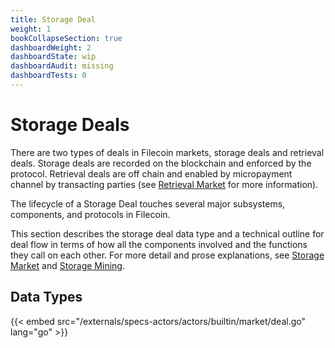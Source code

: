 ```yaml
---
title: Storage Deal
weight: 1
bookCollapseSection: true
dashboardWeight: 2
dashboardState: wip
dashboardAudit: missing
dashboardTests: 0
---
```


# Storage Deals

There are two types of deals in Filecoin markets, storage deals and retrieval deals. Storage deals are recorded on the blockchain and enforced by the protocol. Retrieval deals are off chain and enabled by micropayment channel by transacting parties (see [Retrieval Market](retrieval_market) for more information). 

The lifecycle of a Storage Deal touches several major subsystems, components, and protocols in Filecoin.

This section describes the storage deal data type and a technical outline for deal flow in terms of how all the components involved and the functions they call on each other. For more detail and prose explanations, see [Storage Market](storage_market) and [Storage Mining](storage_mining).

## Data Types

{{< embed src="/externals/specs-actors/actors/builtin/market/deal.go" lang="go" >}}

